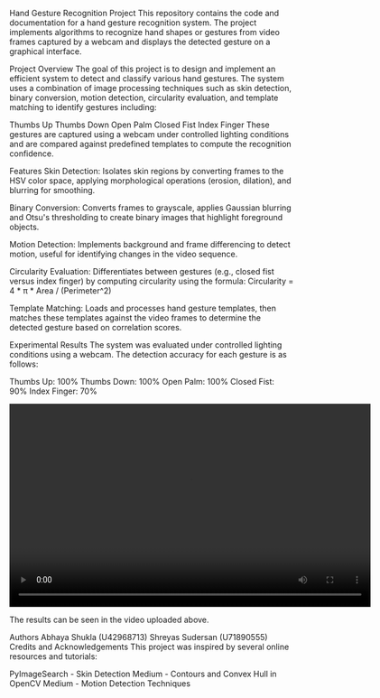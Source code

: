 Hand Gesture Recognition Project
This repository contains the code and documentation for a hand gesture recognition system. The project implements algorithms to recognize hand shapes or gestures from video frames captured by a webcam and displays the detected gesture on a graphical interface.

Project Overview
The goal of this project is to design and implement an efficient system to detect and classify various hand gestures. The system uses a combination of image processing techniques such as skin detection, binary conversion, motion detection, circularity evaluation, and template matching to identify gestures including:

Thumbs Up
Thumbs Down
Open Palm
Closed Fist
Index Finger
These gestures are captured using a webcam under controlled lighting conditions and are compared against predefined templates to compute the recognition confidence.

Features
Skin Detection:
Isolates skin regions by converting frames to the HSV color space, applying morphological operations (erosion, dilation), and blurring for smoothing.

Binary Conversion:
Converts frames to grayscale, applies Gaussian blurring and Otsu's thresholding to create binary images that highlight foreground objects.

Motion Detection:
Implements background and frame differencing to detect motion, useful for identifying changes in the video sequence.

Circularity Evaluation:
Differentiates between gestures (e.g., closed fist versus index finger) by computing circularity using the formula:
Circularity = 4 * π * Area / (Perimeter^2)

Template Matching:
Loads and processes hand gesture templates, then matches these templates against the video frames to determine the detected gesture based on correlation scores.


Experimental Results
The system was evaluated under controlled lighting conditions using a webcam. The detection accuracy for each gesture is as follows:

Thumbs Up: 100%
Thumbs Down: 100%
Open Palm: 100%
Closed Fist: 90%
Index Finger: 70%

<video width="640" height="360" controls>
  <source src="hand_shapes.avi" type="video/avi">
  Your browser does not support the video tag.
</video>

The results can be seen in the video uploaded above.

Authors
Abhaya Shukla (U42968713)
Shreyas Sudersan (U71890555)
Credits and Acknowledgements
This project was inspired by several online resources and tutorials:

PyImageSearch - Skin Detection 
Medium - Contours and Convex Hull in OpenCV 
Medium - Motion Detection Techniques 
